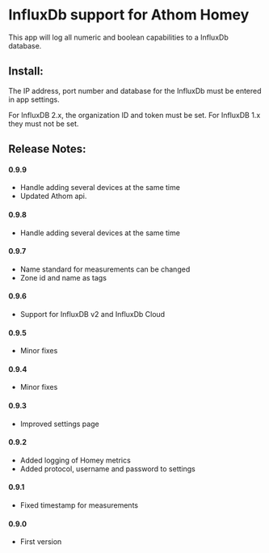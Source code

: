# InfluxDb support for Athom Homey

This app will log all numeric and boolean capabilities to a InfluxDb database.

## Install:

The IP address, port number and database for the InfluxDb must be entered in app settings.

For InfluxDB 2.x, the organization ID and token must be set.  For InfluxDB 1.x they must not be set.

## Release Notes:

#### 0.9.9

- Handle adding several devices at the same time
- Updated Athom api.

#### 0.9.8

- Handle adding several devices at the same time

#### 0.9.7

- Name standard for measurements can be changed
- Zone id and name as tags

#### 0.9.6

- Support for InfluxDB v2 and InfluxDb Cloud

#### 0.9.5

- Minor fixes

#### 0.9.4

- Minor fixes

#### 0.9.3

- Improved settings page

#### 0.9.2

- Added logging of Homey metrics
- Added protocol, username and password to settings

#### 0.9.1

- Fixed timestamp for measurements

#### 0.9.0

- First version
